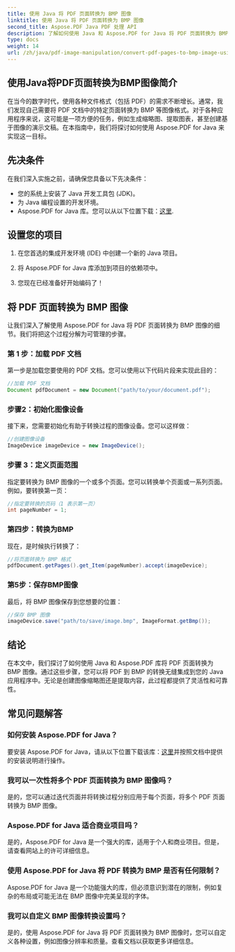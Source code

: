 ```yaml
---
title: 使用 Java 将 PDF 页面转换为 BMP 图像
linktitle: 使用 Java 将 PDF 页面转换为 BMP 图像
second_title: Aspose.PDF Java PDF 处理 API
description: 了解如何使用 Java 和 Aspose.PDF for Java 将 PDF 页面转换为 BMP 图像。请按照我们的分步指南进行 PDF 到 BMP 的无缝转换。
type: docs
weight: 14
url: /zh/java/pdf-image-manipulation/convert-pdf-pages-to-bmp-image-using-java/
---
```


## 使用Java将PDF页面转换为BMP图像简介

在当今的数字时代，使用各种文件格式（包括 PDF）的需求不断增长。通常，我们发现自己需要将 PDF 文档中的特定页面转换为 BMP 等图像格式。对于各种应用程序来说，这可能是一项方便的任务，例如生成缩略图、提取图表，甚至创建基于图像的演示文稿。在本指南中，我们将探讨如何使用 Aspose.PDF for Java 来实现这一目标。

## 先决条件

在我们深入实施之前，请确保您具备以下先决条件：

- 您的系统上安装了 Java 开发工具包 (JDK)。
- 为 Java 编程设置的开发环境。
-  Aspose.PDF for Java 库。您可以从以下位置下载：[这里](https://releases.aspose.com/pdf/java/).

## 设置您的项目

1. 在您首选的集成开发环境 (IDE) 中创建一个新的 Java 项目。

2. 将 Aspose.PDF for Java 库添加到项目的依赖项中。

3. 您现在已经准备好开始编码了！

## 将 PDF 页面转换为 BMP 图像

让我们深入了解使用 Aspose.PDF for Java 将 PDF 页面转换为 BMP 图像的细节。我们将把这个过程分解为可管理的步骤。

### 第 1 步：加载 PDF 文档

第一步是加载您要使用的 PDF 文档。您可以使用以下代码片段来实现此目的：

```java
//加载 PDF 文档
Document pdfDocument = new Document("path/to/your/document.pdf");
```

### 步骤2：初始化图像设备

接下来，您需要初始化有助于转换过程的图像设备。您可以这样做：

```java
//创建图像设备
ImageDevice imageDevice = new ImageDevice();
```

### 步骤 3：定义页面范围

指定要转换为 BMP 图像的一个或多个页面。您可以转换单个页面或一系列页面。例如，要转换第一页：

```java
//指定要转换的页码（1 表示第一页）
int pageNumber = 1;
```

### 第四步：转换为BMP

现在，是时候执行转换了：

```java
//将页面转换为 BMP 格式
pdfDocument.getPages().get_Item(pageNumber).accept(imageDevice);
```

### 第5步：保存BMP图像

最后，将 BMP 图像保存到您想要的位置：

```java
//保存 BMP 图像
imageDevice.save("path/to/save/image.bmp", ImageFormat.getBmp());
```

## 结论

在本文中，我们探讨了如何使用 Java 和 Aspose.PDF 库将 PDF 页面转换为 BMP 图像。通过这些步骤，您可以将 PDF 到 BMP 的转换无缝集成到您的 Java 应用程序中。无论是创建图像缩略图还是提取内容，此过程都提供了灵活性和可靠性。

## 常见问题解答

### 如何安装 Aspose.PDF for Java？

要安装 Aspose.PDF for Java，请从以下位置下载该库：[这里](https://releases.aspose.com/pdf/java/)并按照文档中提供的安装说明进行操作。

### 我可以一次性将多个 PDF 页面转换为 BMP 图像吗？

是的，您可以通过迭代页面并将转换过程分别应用于每个页面，将多个 PDF 页面转换为 BMP 图像。

### Aspose.PDF for Java 适合商业项目吗？

是的，Aspose.PDF for Java 是一个强大的库，适用于个人和商业项目。但是，请查看网站上的许可详细信息。

### 使用 Aspose.PDF for Java 将 PDF 转换为 BMP 是否有任何限制？

Aspose.PDF for Java 是一个功能强大的库，但必须意识到潜在的限制，例如复杂的布局或可能无法在 BMP 图像中完美呈现的字体。

### 我可以自定义 BMP 图像转换设置吗？

是的，使用 Aspose.PDF for Java 将 PDF 页面转换为 BMP 图像时，您可以自定义各种设置，例如图像分辨率和质量。查看文档以获取更多详细信息。